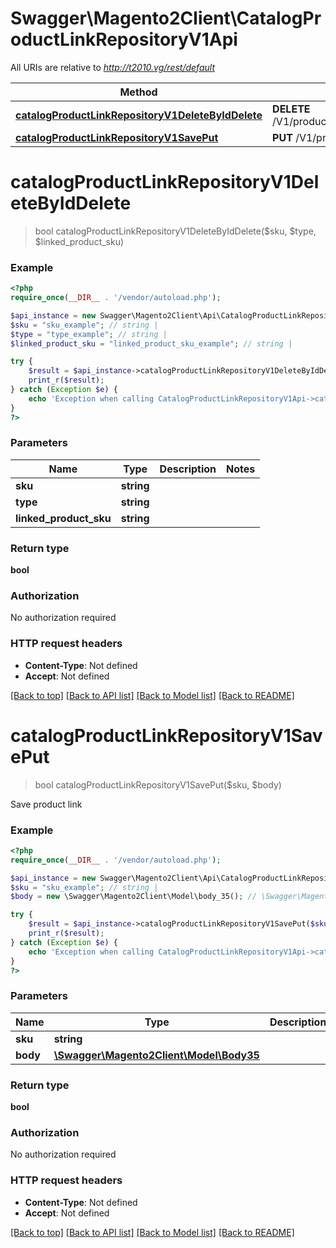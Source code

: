 # Swagger\Magento2Client\CatalogProductLinkRepositoryV1Api

All URIs are relative to *http://t2010.vg/rest/default*

Method | HTTP request | Description
------------- | ------------- | -------------
[**catalogProductLinkRepositoryV1DeleteByIdDelete**](CatalogProductLinkRepositoryV1Api.md#catalogProductLinkRepositoryV1DeleteByIdDelete) | **DELETE** /V1/products/{sku}/links/{type}/{linkedProductSku} | 
[**catalogProductLinkRepositoryV1SavePut**](CatalogProductLinkRepositoryV1Api.md#catalogProductLinkRepositoryV1SavePut) | **PUT** /V1/products/{sku}/links | 


# **catalogProductLinkRepositoryV1DeleteByIdDelete**
> bool catalogProductLinkRepositoryV1DeleteByIdDelete($sku, $type, $linked_product_sku)





### Example
```php
<?php
require_once(__DIR__ . '/vendor/autoload.php');

$api_instance = new Swagger\Magento2Client\Api\CatalogProductLinkRepositoryV1Api();
$sku = "sku_example"; // string | 
$type = "type_example"; // string | 
$linked_product_sku = "linked_product_sku_example"; // string | 

try {
    $result = $api_instance->catalogProductLinkRepositoryV1DeleteByIdDelete($sku, $type, $linked_product_sku);
    print_r($result);
} catch (Exception $e) {
    echo 'Exception when calling CatalogProductLinkRepositoryV1Api->catalogProductLinkRepositoryV1DeleteByIdDelete: ', $e->getMessage(), PHP_EOL;
}
?>
```

### Parameters

Name | Type | Description  | Notes
------------- | ------------- | ------------- | -------------
 **sku** | **string**|  |
 **type** | **string**|  |
 **linked_product_sku** | **string**|  |

### Return type

**bool**

### Authorization

No authorization required

### HTTP request headers

 - **Content-Type**: Not defined
 - **Accept**: Not defined

[[Back to top]](#) [[Back to API list]](../../README.md#documentation-for-api-endpoints) [[Back to Model list]](../../README.md#documentation-for-models) [[Back to README]](../../README.md)

# **catalogProductLinkRepositoryV1SavePut**
> bool catalogProductLinkRepositoryV1SavePut($sku, $body)



Save product link

### Example
```php
<?php
require_once(__DIR__ . '/vendor/autoload.php');

$api_instance = new Swagger\Magento2Client\Api\CatalogProductLinkRepositoryV1Api();
$sku = "sku_example"; // string | 
$body = new \Swagger\Magento2Client\Model\body_35(); // \Swagger\Magento2Client\Model\Body35 | 

try {
    $result = $api_instance->catalogProductLinkRepositoryV1SavePut($sku, $body);
    print_r($result);
} catch (Exception $e) {
    echo 'Exception when calling CatalogProductLinkRepositoryV1Api->catalogProductLinkRepositoryV1SavePut: ', $e->getMessage(), PHP_EOL;
}
?>
```

### Parameters

Name | Type | Description  | Notes
------------- | ------------- | ------------- | -------------
 **sku** | **string**|  |
 **body** | [**\Swagger\Magento2Client\Model\Body35**](../Model/body_35.md)|  | [optional]

### Return type

**bool**

### Authorization

No authorization required

### HTTP request headers

 - **Content-Type**: Not defined
 - **Accept**: Not defined

[[Back to top]](#) [[Back to API list]](../../README.md#documentation-for-api-endpoints) [[Back to Model list]](../../README.md#documentation-for-models) [[Back to README]](../../README.md)

